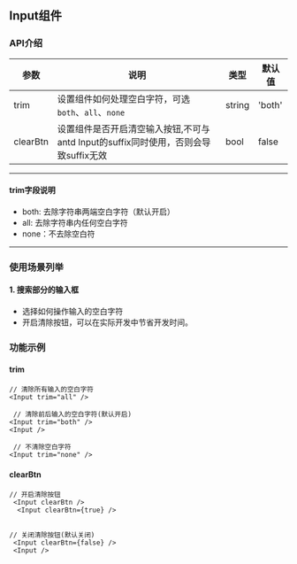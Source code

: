 ## Input组件
### API介绍
参数 | 说明 | 类型 | 默认值
---|--- | ---| ---
trim | 设置组件如何处理空白字符，可选`both`、`all`、`none` | string | 'both'
clearBtn | 设置组件是否开启清空输入按钮,不可与antd Input的suffix同时使用，否则会导致suffix无效 | bool | false
----
#### trim字段说明
 * both: 去除字符串两端空白字符（默认开启）
 * all: 去除字符串内任何空白字符
 * none：不去除空白符
----
### 使用场景列举
#### 1. 搜索部分的输入框
- 选择如何操作输入的空白字符
- 开启清除按钮，可以在实际开发中节省开发时间。

### 功能示例
#### trim
 ```
 // 清除所有输入的空白字符
 <Input trim="all" />

  // 清除前后输入的空白字符(默认开启)
 <Input trim="both" />
 <Input />

  // 不清除空白字符
 <Input trim="none" />
 ```
#### clearBtn
```
// 开启清除按钮
 <Input clearBtn />
  <Input clearBtn={true} />


// 关闭清除按钮(默认关闭)
 <Input clearBtn={false} />
 <Input />
```

